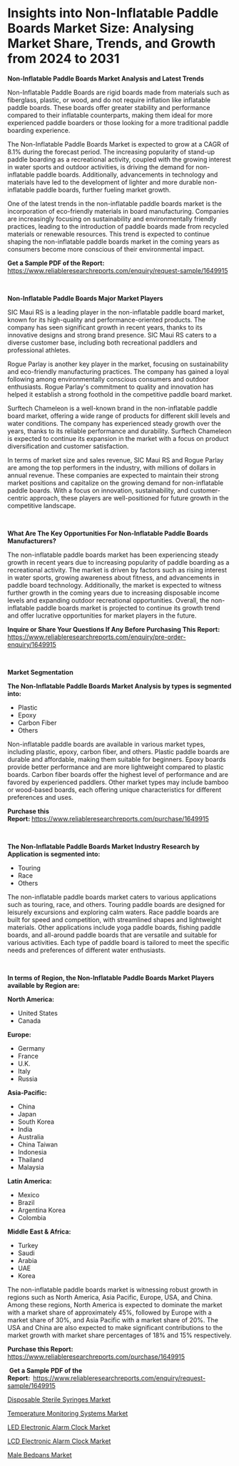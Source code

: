 <p><h1>Insights into Non-Inflatable Paddle Boards Market Size: Analysing Market Share, Trends, and Growth from 2024 to 2031</h1></p><p><strong>Non-Inflatable Paddle Boards Market Analysis and Latest Trends</strong></p>
<p><p>Non-Inflatable Paddle Boards are rigid boards made from materials such as fiberglass, plastic, or wood, and do not require inflation like inflatable paddle boards. These boards offer greater stability and performance compared to their inflatable counterparts, making them ideal for more experienced paddle boarders or those looking for a more traditional paddle boarding experience.</p><p>The Non-Inflatable Paddle Boards Market is expected to grow at a CAGR of 8.1% during the forecast period. The increasing popularity of stand-up paddle boarding as a recreational activity, coupled with the growing interest in water sports and outdoor activities, is driving the demand for non-inflatable paddle boards. Additionally, advancements in technology and materials have led to the development of lighter and more durable non-inflatable paddle boards, further fueling market growth.</p><p>One of the latest trends in the non-inflatable paddle boards market is the incorporation of eco-friendly materials in board manufacturing. Companies are increasingly focusing on sustainability and environmentally friendly practices, leading to the introduction of paddle boards made from recycled materials or renewable resources. This trend is expected to continue shaping the non-inflatable paddle boards market in the coming years as consumers become more conscious of their environmental impact.</p></p>
<p><strong>Get a Sample PDF of the Report:&nbsp;</strong> <a href="https://www.reliableresearchreports.com/enquiry/request-sample/1649915">https://www.reliableresearchreports.com/enquiry/request-sample/1649915</a></p>
<p>&nbsp;</p>
<p><strong>Non-Inflatable Paddle Boards Major Market Players</strong></p>
<p><p>SIC Maui RS is a leading player in the non-inflatable paddle board market, known for its high-quality and performance-oriented products. The company has seen significant growth in recent years, thanks to its innovative designs and strong brand presence. SIC Maui RS caters to a diverse customer base, including both recreational paddlers and professional athletes.</p><p>Rogue Parlay is another key player in the market, focusing on sustainability and eco-friendly manufacturing practices. The company has gained a loyal following among environmentally conscious consumers and outdoor enthusiasts. Rogue Parlay's commitment to quality and innovation has helped it establish a strong foothold in the competitive paddle board market.</p><p>Surftech Chameleon is a well-known brand in the non-inflatable paddle board market, offering a wide range of products for different skill levels and water conditions. The company has experienced steady growth over the years, thanks to its reliable performance and durability. Surftech Chameleon is expected to continue its expansion in the market with a focus on product diversification and customer satisfaction.</p><p>In terms of market size and sales revenue, SIC Maui RS and Rogue Parlay are among the top performers in the industry, with millions of dollars in annual revenue. These companies are expected to maintain their strong market positions and capitalize on the growing demand for non-inflatable paddle boards. With a focus on innovation, sustainability, and customer-centric approach, these players are well-positioned for future growth in the competitive landscape.</p></p>
<p>&nbsp;</p>
<p><strong>What Are The Key Opportunities For Non-Inflatable Paddle Boards Manufacturers?</strong></p>
<p><p>The non-inflatable paddle boards market has been experiencing steady growth in recent years due to increasing popularity of paddle boarding as a recreational activity. The market is driven by factors such as rising interest in water sports, growing awareness about fitness, and advancements in paddle board technology. Additionally, the market is expected to witness further growth in the coming years due to increasing disposable income levels and expanding outdoor recreational opportunities. Overall, the non-inflatable paddle boards market is projected to continue its growth trend and offer lucrative opportunities for market players in the future.</p></p>
<p><strong>Inquire or Share Your Questions If Any Before Purchasing This Report:</strong> <a href="https://www.reliableresearchreports.com/enquiry/pre-order-enquiry/1649915">https://www.reliableresearchreports.com/enquiry/pre-order-enquiry/1649915</a></p>
<p>&nbsp;</p>
<p><strong>Market Segmentation</strong></p>
<p><strong>The Non-Inflatable Paddle Boards Market Analysis by types is segmented into:</strong></p>
<p><ul><li>Plastic</li><li>Epoxy</li><li>Carbon Fiber</li><li>Others</li></ul></p>
<p><p>Non-inflatable paddle boards are available in various market types, including plastic, epoxy, carbon fiber, and others. Plastic paddle boards are durable and affordable, making them suitable for beginners. Epoxy boards provide better performance and are more lightweight compared to plastic boards. Carbon fiber boards offer the highest level of performance and are favored by experienced paddlers. Other market types may include bamboo or wood-based boards, each offering unique characteristics for different preferences and uses.</p></p>
<p><strong>Purchase this Report:&nbsp;</strong><a href="https://www.reliableresearchreports.com/purchase/1649915">https://www.reliableresearchreports.com/purchase/1649915</a></p>
<p>&nbsp;</p>
<p><strong>The Non-Inflatable Paddle Boards Market Industry Research by Application is segmented into:</strong></p>
<p><ul><li>Touring</li><li>Race</li><li>Others</li></ul></p>
<p><p>The non-inflatable paddle boards market caters to various applications such as touring, race, and others. Touring paddle boards are designed for leisurely excursions and exploring calm waters. Race paddle boards are built for speed and competition, with streamlined shapes and lightweight materials. Other applications include yoga paddle boards, fishing paddle boards, and all-around paddle boards that are versatile and suitable for various activities. Each type of paddle board is tailored to meet the specific needs and preferences of different water enthusiasts.</p></p>
<p>&nbsp;</p>
<p><strong>In terms of Region, the Non-Inflatable Paddle Boards Market Players available by Region are:</strong></p>
<p>
    <p> <strong> North America: </strong>
        <ul>
            <li>United States</li>
            <li>Canada</li>
        </ul>
        </p> 
    <p> <strong> Europe: </strong>
        <ul>
            <li>Germany</li>
            <li>France</li>
            <li>U.K.</li>
            <li>Italy</li>
            <li>Russia</li>
        </ul>
        </p> 
    <p> <strong> Asia-Pacific: </strong>
        <ul>
            <li>China</li>
            <li>Japan</li>
            <li>South Korea</li>
            <li>India</li>
            <li>Australia</li>
            <li>China Taiwan</li>
            <li>Indonesia</li>
            <li>Thailand</li>
            <li>Malaysia</li>
        </ul>
        </p> 
    <p> <strong> Latin America: </strong>
        <ul>
            <li>Mexico</li>
            <li>Brazil</li>
            <li>Argentina Korea</li>
            <li>Colombia</li>
        </ul>
        </p> 
    <p> <strong> Middle East & Africa: </strong>
        <ul>
            <li>Turkey</li>
            <li>Saudi</li>
            <li>Arabia</li>
            <li>UAE</li>
            <li>Korea</li>
        </ul>
    </p>
    </p>
<p><p>The non-inflatable paddle boards market is witnessing robust growth in regions such as North America, Asia Pacific, Europe, USA, and China. Among these regions, North America is expected to dominate the market with a market share of approximately 45%, followed by Europe with a market share of 30%, and Asia Pacific with a market share of 20%. The USA and China are also expected to make significant contributions to the market growth with market share percentages of 18% and 15% respectively.</p></p>
<p><strong>Purchase this Report: </strong><a href="https://www.reliableresearchreports.com/purchase/1649915">https://www.reliableresearchreports.com/purchase/1649915</a></p>
<p>&nbsp;<strong>Get a Sample PDF of the Report:&nbsp;&nbsp;</strong><a href="https://www.reliableresearchreports.com/enquiry/request-sample/1649915">https://www.reliableresearchreports.com/enquiry/request-sample/1649915</a></p>
<p><strong></strong></p>
<p><p><a href="https://medium.com/@chiragreportprime4/disposable-sterile-syringes-market-competitive-analysis-market-trends-and-forecast-to-2031-ee45af81cd86">Disposable Sterile Syringes Market</a></p><p><a href="https://medium.com/@chiragreportprime4/temperature-monitoring-systems-market-research-report-its-history-and-forecast-2024-to-2031-a6f547bb2b97">Temperature Monitoring Systems Market</a></p><p><a href="https://github.com/eeaveuhhh/Market-Research-Report-List-1/blob/main/led-electronic-alarm-clock-market.md">LED Electronic Alarm Clock Market</a></p><p><a href="https://github.com/brentleyjimmiealvaradoz4l1rea/Market-Research-Report-List-1/blob/main/lcd-electronic-alarm-clock-market.md">LCD Electronic Alarm Clock Market</a></p><p><a href="https://medium.com/@chiragreportprime4/male-bedpans-market-analysis-its-cagr-market-segmentation-and-global-industry-overview-aa5314597891">Male Bedpans Market</a></p></p>